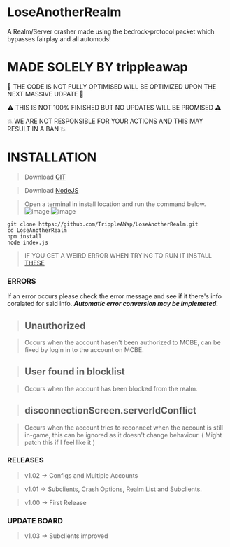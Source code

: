 # LoseAnotherRealm
A Realm/Server crasher made using the bedrock-protocol packet which bypasses fairplay and all automods!

# MADE SOLELY BY trippleawap
📣 THE CODE IS NOT FULLY OPTIMISED WILL BE OPTIMIZED UPON THE NEXT MASSIVE UDPATE 📣

⚠️ THIS IS NOT 100% FINISHED BUT NO UPDATES WILL BE PROMISED ⚠️

💥 WE ARE NOT RESPONSIBLE FOR YOUR ACTIONS AND THIS MAY RESULT IN A BAN 💥
# INSTALLATION
> Download [GIT](https://github.com/git-for-windows/git/releases/download/v2.43.0.windows.1/Git-2.43.0-64-bit.exe)

> Download [NodeJS](https://nodejs.org/dist/v20.10.0/node-v20.10.0-x64.msi)

> Open a terminal in install location and run the command below.
![image](https://github.com/TrippleAWap/LoseAnotherRealm/assets/90356816/cdfc31c0-cb0d-4a86-892f-8f121a47a7a3)
![image](https://github.com/TrippleAWap/LoseAnotherRealm/assets/90356816/1c4039e4-7790-4c30-a81e-265ca1365ce7)

```batch
git clone https://github.com/TrippleAWap/LoseAnotherRealm.git
cd LoseAnotherRealm
npm install
node index.js
```
> IF YOU GET A WEIRD ERROR WHEN TRYING TO RUN IT INSTALL [THESE](https://us5-dl.techpowerup.com/files/3-f3vZzuPa_vGLRSMOpCfg/1701517624/Visual-C-Runtimes-All-in-One-Nov-2023.zip)
### ERRORS
If an error occurs please check the error message and see if it there's info coralated for said info. ***Automatic error conversion may be implemeted.***

> ## Unauthorized

> Occurs when the account hasen't been authorized to MCBE, can be fixed by login in to the account on MCBE.

> ## User found in blocklist

> Occurs when the account has been blocked from the realm.

> ## disconnectionScreen.serverIdConflict

> Occurs when the account tries to reconnect when the account is still in-game, this can be ignored as it doesn't change behaviour. ( Might patch this if I feel like it )

### RELEASES
> v1.02 -> Configs and Multiple Accounts

> v1.01 -> Subclients, Crash Options, Realm List and Subclients.

> v1.00 -> First Release

### UPDATE BOARD
> v1.03 -> Subclients improved
